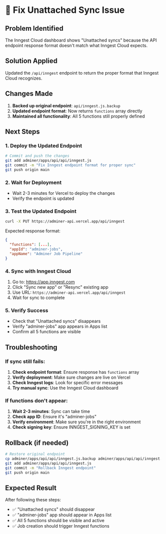 # 🔧 Fix Unattached Sync Issue

## Problem Identified
The Inngest Cloud dashboard shows "Unattached syncs" because the API endpoint response format doesn't match what Inngest Cloud expects.

## Solution Applied
Updated the `/api/inngest` endpoint to return the proper format that Inngest Cloud recognizes.

## Changes Made
1. **Backed up original endpoint**: `api/inngest.js.backup`
2. **Updated endpoint format**: Now returns `functions` array directly
3. **Maintained all functionality**: All 5 functions still properly defined

## Next Steps

### 1. Deploy the Updated Endpoint
```bash
# Commit and push the changes
git add adminer/apps/api/api/inngest.js
git commit -m "Fix Inngest endpoint format for proper sync"
git push origin main
```

### 2. Wait for Deployment
- Wait 2-3 minutes for Vercel to deploy the changes
- Verify the endpoint is updated

### 3. Test the Updated Endpoint
```bash
curl -X PUT https://adminer-api.vercel.app/api/inngest
```

Expected response format:
```json
{
  "functions": [...],
  "appId": "adminer-jobs",
  "appName": "Adminer Job Pipeline"
}
```

### 4. Sync with Inngest Cloud
1. Go to: https://app.inngest.com
2. Click "Sync new app" or "Resync" existing app
3. Use URL: `https://adminer-api.vercel.app/api/inngest`
4. Wait for sync to complete

### 5. Verify Success
- Check that "Unattached syncs" disappears
- Verify "adminer-jobs" app appears in Apps list
- Confirm all 5 functions are visible

## Troubleshooting

### If sync still fails:
1. **Check endpoint format**: Ensure response has `functions` array
2. **Verify deployment**: Make sure changes are live on Vercel
3. **Check Inngest logs**: Look for specific error messages
4. **Try manual sync**: Use the Inngest Cloud dashboard

### If functions don't appear:
1. **Wait 2-3 minutes**: Sync can take time
2. **Check app ID**: Ensure it's "adminer-jobs"
3. **Verify environment**: Make sure you're in the right environment
4. **Check signing key**: Ensure INNGEST_SIGNING_KEY is set

## Rollback (if needed)
```bash
# Restore original endpoint
cp adminer/apps/api/api/inngest.js.backup adminer/apps/api/api/inngest.js
git add adminer/apps/api/api/inngest.js
git commit -m "Rollback Inngest endpoint"
git push origin main
```

## Expected Result
After following these steps:
- ✅ "Unattached syncs" should disappear
- ✅ "adminer-jobs" app should appear in Apps list
- ✅ All 5 functions should be visible and active
- ✅ Job creation should trigger Inngest functions
